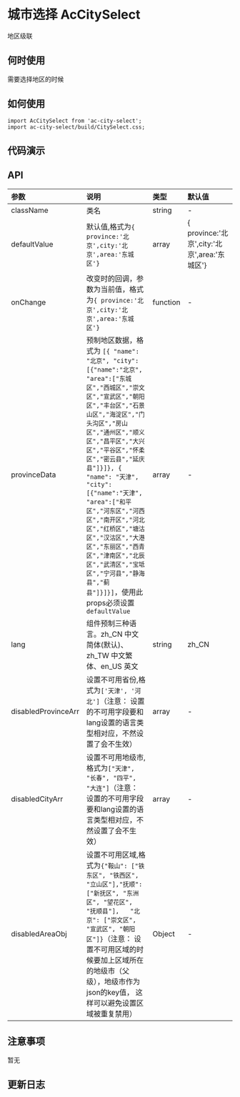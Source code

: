 # 城市选择 AcCitySelect

地区级联

## 何时使用
需要选择地区的时候

## 如何使用

```
import AcCitySelect from 'ac-city-select';
import ac-city-select/build/CitySelect.css;

```

## 代码演示

## API

|参数|说明|类型|默认值|
|:---|:-----|:----|:------|
|className|类名|string|-|
|defaultValue|默认值,格式为`{ province:'北京',city:'北京',area:'东城区'}`|array|{ province:'北京',city:'北京',area:'东城区'}|
|onChange|改变时的回调，参数为当前值，格式为`{ province:'北京',city:'北京',area:'东城区'}`|function|-|
|provinceData|预制地区数据，格式为 `[{ "name": "北京", "city":[{"name":"北京", "area":["东城区","西城区","崇文区","宣武区","朝阳区","丰台区","石景山区","海淀区","门头沟区","房山区","通州区","顺义区","昌平区","大兴区","平谷区","怀柔区","密云县","延庆县"]}]}, { "name": "天津", "city":[{"name":"天津", "area":["和平区","河东区","河西区","南开区","河北区","红桥区","塘沽区","汉沽区","大港区","东丽区","西青区","津南区","北辰区","武清区","宝坻区","宁河县","静海县","蓟  县"]}]}]`，使用此props必须设置 `defaultValue` |array|-|
|lang|组件预制三种语言。zh_CN 中文简体(默认)、zh_TW 中文繁体、en_US 英文|string|zh_CN|
|disabledProvinceArr|设置不可用省份,格式为`['天津', '河北']`（注意： 设置的不可用字段要和lang设置的语言类型相对应，不然设置了会不生效）|array|-|
|disabledCityArr|设置不可用地级市,格式为`["天津", "长春", "四平", "大连"]`（注意： 设置的不可用字段要和lang设置的语言类型相对应，不然设置了会不生效）|array|-|
|disabledAreaObj|设置不可用区域,格式为`{"鞍山": ["铁东区", "铁西区", "立山区"],"抚顺": ["新抚区", "东洲区", "望花区", "抚顺县"],	"北京": ["崇文区", "宣武区", "朝阳区"]}`（注意： 设置不可用区域的时候要加上区域所在的地级市（父级），地级市作为json的key值， 这样可以避免设置区域被重复禁用）|Object|-|

## 注意事项

暂无

## 更新日志



